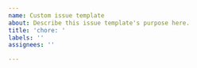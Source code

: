 ```yaml
---
name: Custom issue template
about: Describe this issue template's purpose here.
title: 'chore: '
labels: ''
assignees: ''

---
```

